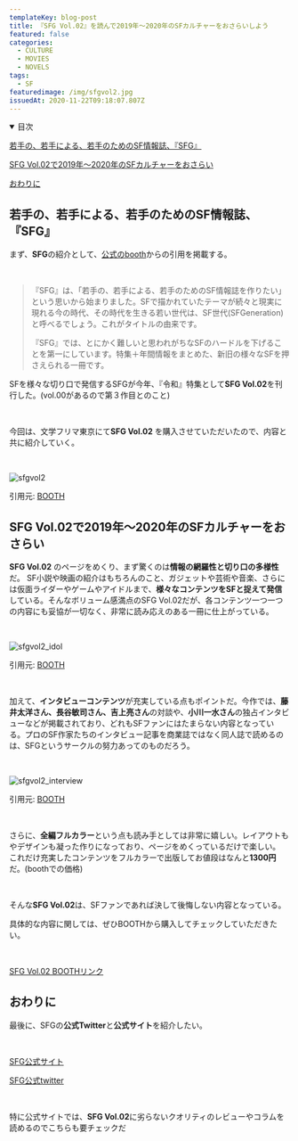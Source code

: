 ```yaml
---
templateKey: blog-post
title: 『SFG Vol.02』を読んで2019年〜2020年のSFカルチャーをおさらいしよう
featured: false
categories:
  - CULTURE
  - MOVIES
  - NOVELS
tags:
  - SF
featuredimage: /img/sfgvol2.jpg
issuedAt: 2020-11-22T09:18:07.807Z
---
```

<details open><summary>目次</summary>

[若手の、若手による、若手のためのSF情報誌、『SFG』](#whats-sfg)

[SFG Vol.02で2019年〜2020年のSFカルチャーをおさらい](#sfg-impression)

[おわりに](#sfg-end)

</details>

## 若手の、若手による、若手のためのSF情報誌、『SFG』

まず、**SFG**の紹介として、[公式のbooth](https://sfg.booth.pm/items/2207338)からの引用を掲載する。

<br>

> 『SFG』は、「若手の、若手による、若手のためのSF情報誌を作りたい」という思いから始まりました。SFで描かれていたテーマが続々と現実に現れる今の時代、その時代を生きる若い世代は、SF世代(SFGeneration)と呼べるでしょう。これがタイトルの由来です。
>
> 『SFG』では、とにかく難しいと思われがちなSFのハードルを下げることを第一にしています。特集＋年間情報をまとめた、新旧の様々なSFを押さえられる一冊です。

SFを様々な切り口で発信するSFGが今年、『令和』特集として**SFG Vol.02**を刊行した。(vol.00があるので第３作目とのこと)

<br>

今回は、文学フリマ東京にて**SFG Vol.02** を購入させていただいたので、内容と共に紹介していく。

<br>

![sfgvol2](/img/sfgvol2.jpg "sfgvol2")

引用元: [BOOTH](https://sfg.booth.pm/items/2207338)


## SFG Vol.02で2019年〜2020年のSFカルチャーをおさらい

**SFG Vol.02** のページをめくり、まず驚くのは**情報の網羅性と切り口の多様性**だ。
SF小説や映画の紹介はもちろんのこと、ガジェットや芸術や音楽、さらには仮面ライダーやゲームやアイドルまで、**様々なコンテンツをSFと捉えて発信**している。そんなボリューム感満点のSFG Vol.02だが、各コンテンツ一つ一つの内容にも妥協が一切なく、非常に読み応えのある一冊に仕上がっている。

<br>

![sfgvol2_idol](/img/sfgvol2_idol.jpg "sfgvol2_idol")

引用元: [BOOTH](https://sfg.booth.pm/items/2207338)

<br>

加えて、**インタビューコンテンツ**が充実している点もポイントだ。今作では、**藤井太洋さん、長谷敏司さん、吉上亮さん**の対談や、**小川一水さん**の独占インタビューなどが掲載されており、どれもSFファンにはたまらない内容となっている。プロのSF作家たちのインタビュー記事を商業誌ではなく同人誌で読めるのは、SFGというサークルの努力あってのものだろう。

<br>

![sfgvol2_interview](/img/sfgvol2_interview.jpg "sfgvol2_interview")

引用元: [BOOTH](https://sfg.booth.pm/items/2207338)

<br>

さらに、**全編フルカラー**という点も読み手としては非常に嬉しい。レイアウトもやデザインも凝った作りになっており、ページをめくっているだけで楽しい。
これだけ充実したコンテンツをフルカラーで出版してお値段はなんと**1300円**だ。(boothでの価格)

<br>

そんな**SFG Vol.02**は、SFファンであれば決して後悔しない内容となっている。

具体的な内容に関しては、ぜひBOOTHから購入してチェックしていただきたい。

<br>

[SFG Vol.02 BOOTHリンク](https://sfg.booth.pm/items/2207338)



## おわりに

最後に、SFGの**公式Twitter**と**公式サイト**を紹介したい。

<br>

[SFG公式サイト](https://sfgeneration.hatenablog.com/)

[SFG公式twitter](https://twitter.com/SFGeneration)

<br>

特に公式サイトでは、**SFG Vol.02**に劣らないクオリティのレビューやコラムを読めるのでこちらも要チェックだ